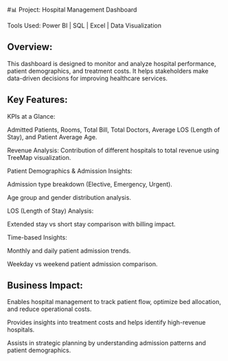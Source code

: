 #📊 Project: Hospital Management Dashboard

Tools Used: Power BI | SQL | Excel | Data Visualization

## Overview:

This dashboard is designed to monitor and analyze hospital performance, patient demographics, and treatment costs. It helps stakeholders make data-driven decisions for improving healthcare services.

## Key Features:

KPIs at a Glance:

Admitted Patients, Rooms, Total Bill, Total Doctors, Average LOS (Length of Stay), and Patient Average Age.

Revenue Analysis: Contribution of different hospitals to total revenue using TreeMap visualization.

Patient Demographics & Admission Insights:

Admission type breakdown (Elective, Emergency, Urgent).

Age group and gender distribution analysis.

LOS (Length of Stay) Analysis:

Extended stay vs short stay comparison with billing impact.

Time-based Insights:

Monthly and daily patient admission trends.

Weekday vs weekend patient admission comparison.

## Business Impact:

Enables hospital management to track patient flow, optimize bed allocation, and reduce operational costs.

Provides insights into treatment costs and helps identify high-revenue hospitals.

Assists in strategic planning by understanding admission patterns and patient demographics.
